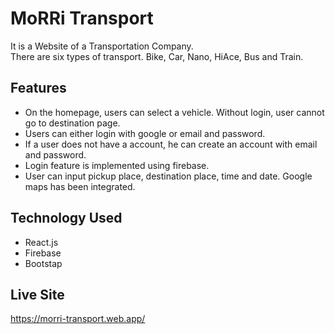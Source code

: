 # MoRRi Transport
It is a Website of a Transportation Company.\
There are six types of transport. Bike, Car, Nano, HiAce, Bus and Train.

## Features
- On the homepage, users can select a vehicle. Without login, user cannot go to destination page.
- Users can either login with google or email and password.
- If a user does not have a account, he can create an account with email and password.
- Login feature is implemented using firebase.
- User can input pickup place, destination place, time and date. Google maps has been integrated.

## Technology Used
- React.js
- Firebase
- Bootstap


## Live Site
https://morri-transport.web.app/
